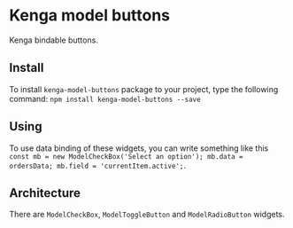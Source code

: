 # Kenga model buttons
Kenga bindable buttons.

## Install
To install `kenga-model-buttons` package to your project, type the following command:
`npm install kenga-model-buttons --save`

## Using
To use data binding of these widgets, you can write something like this `const mb = new ModelCheckBox('Select an option'); mb.data = ordersData; mb.field = 'currentItem.active';`.

## Architecture
There are `ModelCheckBox`, `ModelToggleButton` and `ModelRadioButton` widgets.